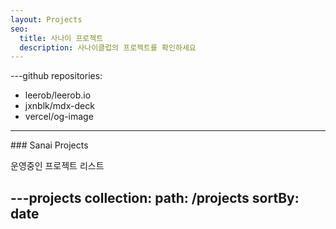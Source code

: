 ```yaml
---
layout: Projects
seo:
  title: 사나이 프로젝트
  description: 사나이클럽의 프로젝트를 확인하세요
---
```


---github
repositories:
  - leerob/leerob.io
  - jxnblk/mdx-deck
  - vercel/og-image
---

<PageTitle>
  ### Sanai Projects
</PageTitle>

운영중인 프로젝트 리스트

---projects
collection:
  path: /projects
  sortBy: date
---